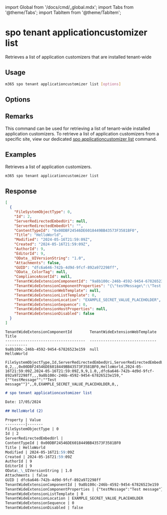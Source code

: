 <!-- DISCLAIMER: All secrets, passwords, and sensitive values in this document are examples only and not real credentials. -->
import Global from '/docs/cmd/_global.mdx';
import Tabs from '@theme/Tabs';
import TabItem from '@theme/TabItem';

# spo tenant applicationcustomizer list

Retrieves a list of application customizers that are installed tenant-wide

## Usage

```sh
m365 spo tenant applicationcustomizer list [options]
```

## Options

<Global />

## Remarks

This command can be used for retrieving a list of tenant-wide installed application customizers. To retrieve a list of application customizers from a specific site, view our dedicated [spo applicationcustomizer list](../applicationcustomizer/applicationcustomizer-list.mdx) command.

## Examples

Retrieves a list of application customizers.

```sh
m365 spo tenant applicationcustomizer list
```

## Response

<Tabs>
  <TabItem value="JSON">

  ```json
  [
    {
      "FileSystemObjectType": 0,
      "Id": 2,
      "ServerRedirectedEmbedUri": null,
      "ServerRedirectedEmbedUrl": "",
      "ContentTypeId": "0x00DBF24546DE6018449BB43573F3581BF0",
      "Title": "HelloWorld",
      "Modified": "2024-05-16T21:59:09Z",
      "Created": "2024-05-16T21:59:09Z",
      "AuthorId": 9,
      "EditorId": 9,
      "OData__UIVersionString": "1.0",
      "Attachments": false,
      "GUID": "dfc6a646-742b-4d9d-9fcf-892a972298ff",
      "OData__ColorTag": null,
      "ComplianceAssetId": null,
      "TenantWideExtensionComponentId": "9a8b100c-246b-4592-9454-67826523e159",
      "TenantWideExtensionComponentProperties": "{\"testMessage\":\"Test message\"}",
      "TenantWideExtensionWebTemplate": null,
      "TenantWideExtensionListTemplate": 0,
      "TenantWideExtensionLocation": "EXAMPLE_SECRET_VALUE_PLACEHOLDER",
      "TenantWideExtensionSequence": 0,
      "TenantWideExtensionHostProperties": null,
      "TenantWideExtensionDisabled": false
    }
  ]
  ```

  </TabItem>
  <TabItem value="Text">

  ```text
  TenantWideExtensionComponentId        TenantWideExtensionWebTemplate  Title
  ------------------------------------  ------------------------------  ----------
  9a8b100c-246b-4592-9454-67826523e159  null                            HelloWorld
  ```

  </TabItem>
  <TabItem value="CSV">

  ```csv
  FileSystemObjectType,Id,ServerRedirectedEmbedUri,ServerRedirectedEmbedUrl,ContentTypeId,Title,Modified,Created,AuthorId,EditorId,OData__UIVersionString,Attachments,GUID,OData__ColorTag,ComplianceAssetId,TenantWideExtensionComponentId,TenantWideExtensionComponentProperties,TenantWideExtensionWebTemplate,TenantWideExtensionListTemplate,TenantWideExtensionLocation,TenantWideExtensionSequence,TenantWideExtensionHostProperties,TenantWideExtensionDisabled
  0,2,,,0x00DBF24546DE6018449BB43573F3581BF0,HelloWorld,2024-05-16T21:59:09Z,2024-05-16T21:59:09Z,9,9,1.0,,dfc6a646-742b-4d9d-9fcf-892a972298ff,,,9a8b100c-246b-4592-9454-67826523e159,"{""testMessage"":""Test message""}",,0,EXAMPLE_SECRET_VALUE_PLACEHOLDER,0,,
  ```

  </TabItem>
  <TabItem value="Markdown">

  ```md
  # spo tenant applicationcustomizer list

  Date: 17/05/2024

  ## HelloWorld (2)

  Property | Value
  ---------|-------
  FileSystemObjectType | 0
  Id | 2
  ServerRedirectedEmbedUrl |
  ContentTypeId | 0x00DBF24546DE6018449BB43573F3581BF0
  Title | HelloWorld
  Modified | 2024-05-16T21:59:09Z
  Created | 2024-05-16T21:59:09Z
  AuthorId | 9
  EditorId | 9
  OData\_\_UIVersionString | 1.0
  Attachments | false
  GUID | dfc6a646-742b-4d9d-9fcf-892a972298ff
  TenantWideExtensionComponentId | 9a8b100c-246b-4592-9454-67826523e159
  TenantWideExtensionComponentProperties | {"testMessage":"Test message"}
  TenantWideExtensionListTemplate | 0
  TenantWideExtensionLocation | EXAMPLE_SECRET_VALUE_PLACEHOLDER
  TenantWideExtensionSequence | 0
  TenantWideExtensionDisabled | false
  ```

  </TabItem>
</Tabs>
